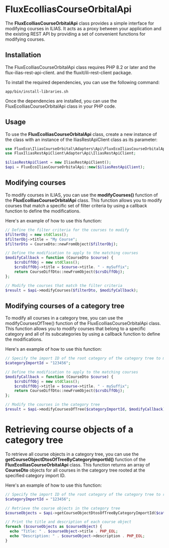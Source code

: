 # FluxEcoIliasCourseOrbitalApi
The **FluxEcoIliasCourseOrbitalApi** class provides a simple interface for modifying courses in ILIAS. 
It acts as a proxy between your application and the existing REST API by providing a set of convenient functions for 
modifying courses.

## Installation
The FluxEcoIliasCourseOrbitalApi class requires PHP 8.2 or later and the flux-ilias-rest-api-client.
and the fluxit/ili-rest-client package.

To install the required dependencies, you can use the following command:

```
app/bin/install-libraries.sh
```

Once the dependencies are installed, you can use the FluxEcoIliasCourseOrbitalApi class in your PHP code.

## Usage
To use the **FluxEcoIliasCourseOrbitalApi** class, create a new instance of the class with an instance of the IliasRestApiClient class as its parameter:

``` php
use FluxEco\IliasCourseOrbital\Adapters\Api\FluxEcoIliasCourseOrbitalApi;
use FluxIliasRestApiClient\Adapter\Api\IliasRestApiClient;

$iliasRestApiClient = new IliasRestApiClient();
$api = FluxEcoIliasCourseOrbitalApi::new($iliasRestApiClient);
```

## Modifying courses
To modify courses in ILIAS, you can use the **modifyCourses()** function of the **FluxEcoIliasCourseOrbitalApi** class. 
This function allows you to modify courses that match a specific set of filter criteria by using a callback 
function to define the modifications. 

Here's an example of how to use this function:

``` php
// Define the filter criteria for the courses to modify
$filterObj = new stdClass();
$filterObj->title = "My Course";
$filterDto = CourseDto::newFromObject($filterObj);

// Define the modification to apply to the matching courses
$modifyCallback = function (CourseDto $course) {
    $crsDiffObj = new stdClass();
    $crsDiffObj->title = $course->title. " - mySuffix";
    return CourseDiffDto::newFromObject($crsDiffObj);
};

// Modify the courses that match the filter criteria
$result = $api->modifyCourses($filterDto, $modifyCallback);
```

## Modifying courses of a category tree
To modify all courses in a category tree, you can use the modifyCoursesOfTree() function of 
the FluxEcoIliasCourseOrbitalApi class. This function allows you to modify courses that belong 
to a specific category and all of its subcategories by using a callback function to define the modifications. 

Here's an example of how to use this function:
``` php
// Specify the import ID of the root category of the category tree to modify
$categoryImportId = "123456";

// Define the modification to apply to the matching courses
$modifyCallback = function (CourseDto $course) {
    $crsDiffObj = new stdClass();
    $crsDiffObj->title = $course->title. " - mySuffix";
    return CourseDiffDto::newFromObject($crsDiffObj);
};

// Modify the courses in the category tree
$result = $api->modifyCoursesOfTree($categoryImportId, $modifyCallback);
```

# Retrieving course objects of a category tree
To retrieve all course objects in a category tree, you can use the **getCourseObjectDtosOfTreeByCategoryImportId()** function 
of the **FluxEcoIliasCourseOrbitalApi** class. This function returns an array of **CourseDto** objects 
for all courses in the category tree rooted at the specified category import ID.

Here's an example of how to use this function:
``` php
// Specify the import ID of the root category of the category tree to retrieve course objects for
$categoryImportId = "123456";

// Retrieve the course objects in the category tree
$courseObjects = $api->getCourseObjectDtosOfTreeByCategoryImportId($categoryImportId);

// Print the title and description of each course object
foreach ($courseObjects as $courseObject) {
  echo "Title: " . $courseObject->title . PHP_EOL;
  echo "Description: " . $courseObject->description . PHP_EOL;
}
```

